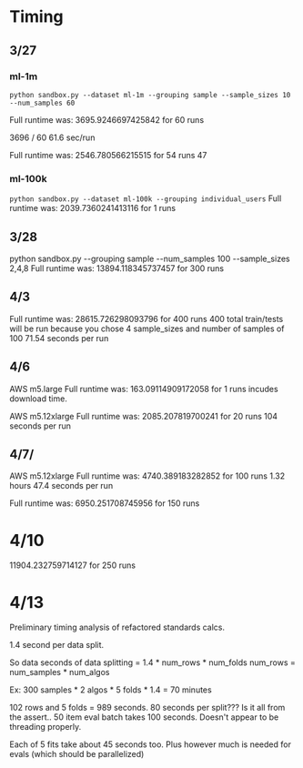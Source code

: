 # Timing

## 3/27
### ml-1m
`python sandbox.py --dataset ml-1m --grouping sample --sample_sizes 10 --num_samples 60`

Full runtime was: 3695.9246697425842 for 60 runs

3696 / 60
61.6 sec/run

Full runtime was: 2546.780566215515 for 54 runs
47

### ml-100k
`python sandbox.py --dataset ml-100k --grouping individual_users`
Full runtime was: 2039.7360241413116 for 1 runs


## 3/28
python sandbox.py --grouping sample --num_samples 100 --sample_sizes 2,4,8
Full runtime was: 13894.118345737457 for 300 runs


## 4/3

Full runtime was: 28615.726298093796 for 400 runs
400 total train/tests will be run because you chose 4 sample_sizes and number of samples of 100
71.54 seconds per run


## 4/6
AWS m5.large
Full runtime was: 163.09114909172058 for 1 runs
incudes download time.

AWS m5.12xlarge
Full runtime was: 2085.207819700241 for 20 runs
104 seconds per run

## 4/7/
AWS m5.12xlarge
Full runtime was: 4740.389183282852 for 100 runs
1.32 hours
47.4 seconds per run

Full runtime was: 6950.251708745956 for 150 runs

# 4/10
11904.232759714127 for 250 runs

# 4/13

Preliminary timing analysis of refactored standards calcs.

1.4 second per data split.

So data seconds of data splitting = 1.4 * num_rows * num_folds
num_rows = num_samples * num_algos

Ex: 300 samples * 2 algos * 5 folds * 1.4 = 
70 minutes

102 rows and 5 folds = 989 seconds.
80 seconds per split??? Is it all from the assert..
50 item eval batch takes 100 seconds. Doesn't appear to be threading properly.

Each of 5 fits take about 45 seconds too. Plus however much is needed for evals (which should be parallelized)
